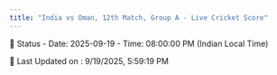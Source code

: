```yaml
---
title: "India vs Oman, 12th Match, Group A - Live Cricket Score"
---
```


📑 Status - Date: 2025-09-19 - Time: 08:00:00 PM (Indian Local Time)

📝 Last Updated on : 9/19/2025, 5:59:19 PM  

